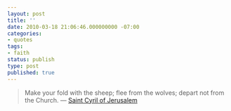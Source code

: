 ```yaml
---
layout: post
title: ''
date: 2010-03-18 21:06:46.000000000 -07:00
categories:
- quotes
tags:
- faith
status: publish
type: post
published: true
---
```

> Make your fold with the sheep; flee from the wolves; depart not from the Church.
&mdash; [Saint Cyril of Jerusalem](http://www.catholic.org/saints/saint.php?saint_id=40)
